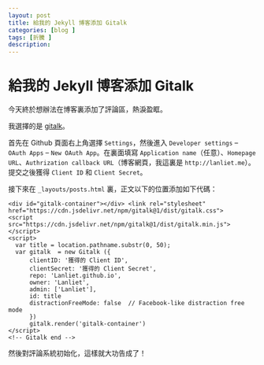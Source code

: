 ```yaml
---
layout: post
title: 給我的 Jekyll 博客添加 Gitalk
categories: [blog ]
tags: [折騰 ]
description:
---
```


# 給我的 Jekyll 博客添加 Gitalk

今天終於想辦法在博客裏添加了評論區，熱淚盈眶。

我選擇的是 [gitalk](https://github.com/gitalk/gitalk)。

首先在 Github 頁面右上角選擇 `Settings`，然後進入 `Developer settings` – `OAuth Apps` – `New OAuth App`。在裏面填寫 `Application name`（任意）、`Homepage URL`、`Authrization callback URL`（博客網頁，我這裏是 `http://lanliet.me`）。提交之後獲得 `Client ID` 和 `Client Secret`。

接下來在 `_layouts/posts.html` 裏，正文以下的位置添加如下代碼：

```<!-- Gitalk start -->
<div id="gitalk-container"></div> <link rel="stylesheet" href="https://cdn.jsdelivr.net/npm/gitalk@1/dist/gitalk.css">
<script src="https://cdn.jsdelivr.net/npm/gitalk@1/dist/gitalk.min.js"></script>
<script>
  var title = location.pathname.substr(0, 50);
  var gitalk  = new Gitalk ({
      clientID: '獲得的 Client ID',
      clientSecret: '獲得的 Client Secret',
      repo: 'Lanliet.github.io',
      owner: 'Lanliet',
      admin: ['Lanliet'],
      id: title
      distractionFreeMode: false  // Facebook-like distraction free mode
      })
      gitalk.render('gitalk-container')
</script>
<!-- Gitalk end -->
```

然後對評論系統初始化，這樣就大功告成了！